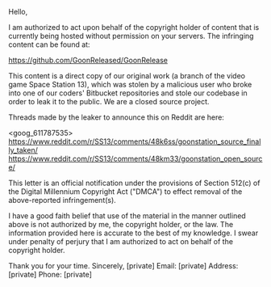 Hello,

I am authorized to act upon behalf of the copyright holder of content that
is currently being hosted without permission on your servers. The
infringing content can be found at:

https://github.com/GoonReleased/GoonRelease

This content is a direct copy of our original work (a branch of the video
game Space Station 13), which was stolen by a malicious user who broke into
one of our coders' Bitbucket repositories and stole our codebase in order
to leak it to the public. We are a closed source project.

Threads made by the leaker to announce this on Reddit are here:

<goog_611787535>
https://www.reddit.com/r/SS13/comments/48k6ss/goonstation_source_finally_taken/
https://www.reddit.com/r/SS13/comments/48km33/goonstation_open_source/

This letter is an official notification under the provisions of Section
512(c) of the Digital Millennium Copyright Act ("DMCA") to effect removal
of the above-reported infringement(s).

I have a good faith belief that use of the material in the manner outlined
above is not authorized by me, the copyright holder, or the law. The
information provided here is accurate to the best of my knowledge. I swear
under penalty of perjury that I am authorized to act on behalf of the
copyright holder.

Thank you for your time.
Sincerely,
[private]
Email: [private]
Address: [private]
Phone: [private]
